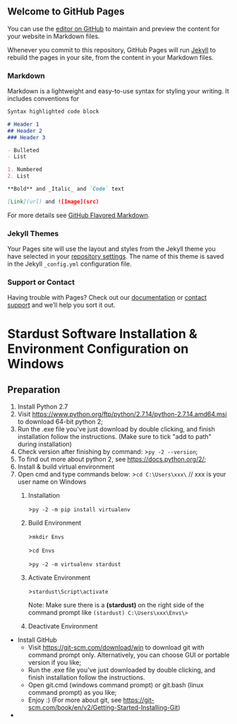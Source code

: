 ## Welcome to GitHub Pages

You can use the [editor on GitHub](https://github.com/LexLuc/LexLuc.github.io/edit/master/README.md) to maintain and preview the content for your website in Markdown files.

Whenever you commit to this repository, GitHub Pages will run [Jekyll](https://jekyllrb.com/) to rebuild the pages in your site, from the content in your Markdown files.

### Markdown

Markdown is a lightweight and easy-to-use syntax for styling your writing. It includes conventions for

```markdown
Syntax highlighted code block

# Header 1
## Header 2
### Header 3

- Bulleted
- List

1. Numbered
2. List

**Bold** and _Italic_ and `Code` text

[Link](url) and ![Image](src)
```

For more details see [GitHub Flavored Markdown](https://guides.github.com/features/mastering-markdown/).

### Jekyll Themes

Your Pages site will use the layout and styles from the Jekyll theme you have selected in your [repository settings](https://github.com/LexLuc/LexLuc.github.io/settings). The name of this theme is saved in the Jekyll `_config.yml` configuration file.

### Support or Contact

Having trouble with Pages? Check out our [documentation](https://help.github.com/categories/github-pages-basics/) or [contact support](https://github.com/contact) and we’ll help you sort it out.

# Stardust Software Installation & Environment Configuration on Windows

## Preparation
1. Install Python 2.7
  1. Visit <https://www.python.org/ftp/python/2.7.14/python-2.7.14.amd64.msi> to download 64-bit python 2;
  2.  Run the .exe file you've just download by double clicking, and finish installation follow the instructions. (Make sure to tick "add to path" during installation)
  3. Check version after finishing by command: \>`py -2 --version`;
  4. To find out more about python 2, see <https://docs.python.org/2/>;
2. Install & build virtual environment
  1. Open cmd and type commands below:
     \>```cd C:\Users\xxx\``` // xxx is your user name on Windows
     1. Installation
      
        \>```py -2 -m pip install virtualenv```
        
     2. Build Environment
        
        \>```mkdir Envs```
        
        \>`cd Envs`
        
        \>`py -2 -m virtualenv stardust`
     3. Activate Environment
      
        \>`stardust\Script\activate`
        
        Note: Make sure there is a **(stardust)** on the right side of the command prompt like `(stardust) C:\Users\xxx\Envs\>`
        
        
     4. Deactivate Environment
+ Install GitHub
  * Visit <https://git-scm.com/download/win> to download git with command prompt only. Alternatively, you can choose GUI or portable version if you like;
  * Run the .exe file you've just downloaded by double clicking, and finish installation follow the instructions.
  * Open git.cmd (windows command prompt) or git.bash (linux command prompt) as you like;
  * Enjoy :) (For more about git, see <https://git-scm.com/book/en/v2/Getting-Started-Installing-Git>)
+

